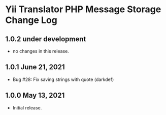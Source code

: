 # Yii Translator PHP Message Storage Change Log


## 1.0.2 under development

- no changes in this release.


## 1.0.1 June 21, 2021

- Bug #28: Fix saving strings with quote (darkdef)

## 1.0.0 May 13, 2021

- Initial release.
